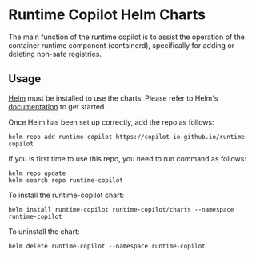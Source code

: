 # Runtime Copilot Helm Charts
The main function of the runtime copilot is to assist the operation of the container runtime component (containerd), specifically for adding or deleting non-safe registries.

## Usage

[Helm](https://helm.sh) must be installed to use the charts.  Please refer to
Helm's [documentation](https://helm.sh/docs) to get started.

Once Helm has been set up correctly, add the repo as follows:

    helm repo add runtime-copilot https://copilot-io.github.io/runtime-copilot

If you is first time to use this repo, you need to run command as follows:

    helm repo update
    helm search repo runtime-copilot

To install the runtime-copilot chart:

    helm install runtime-copilot runtime-copilot/charts --namespace runtime-copilot

To uninstall the chart:

    helm delete runtime-copilot --namespace runtime-copilot